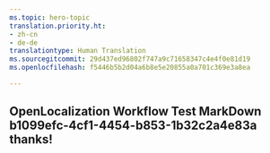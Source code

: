 ```yaml
---
ms.topic: hero-topic
translation.priority.ht:
- zh-cn
- de-de
translationtype: Human Translation
ms.sourcegitcommit: 29d437ed96802f747a9c71658347c4e4f0e81d19
ms.openlocfilehash: f5446b5b2d04a6b8e5e20855a0a701c369e3a8ea

---
```

## OpenLocalization Workflow Test MarkDown b1099efc-4cf1-4454-b853-1b32c2a4e83a thanks!



<!--HONumber=Aug16_HO1-->


